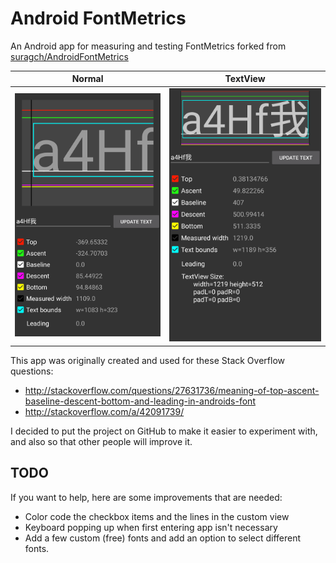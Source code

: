# Android FontMetrics
An Android app for measuring and testing FontMetrics forked from [suragch/AndroidFontMetrics](https://github.com/suragch/AndroidFontMetrics)

| Normal                                         | TextView                                        |
| ---------------------------------------------- | ----------------------------------------------- |
| ![App preview](./imgs/screenshot.png?raw=true) | ![App preview](./imgs/screenshot2.png?raw=true) |



This app was originally created and used for these Stack Overflow questions:

- http://stackoverflow.com/questions/27631736/meaning-of-top-ascent-baseline-descent-bottom-and-leading-in-androids-font
- http://stackoverflow.com/a/42091739/

I decided to put the project on GitHub to make it easier to experiment with, and also so that other people will improve it.

## TODO

If you want to help, here are some improvements that are needed:
- Color code the checkbox items and the lines in the custom view
- Keyboard popping up when first entering app isn't necessary
- Add a few custom (free) fonts and add an option to select different fonts.